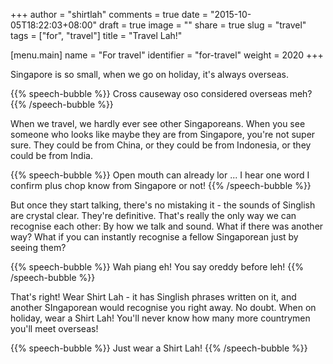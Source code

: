 +++
author = "shirtlah"
comments = true
date = "2015-10-05T18:22:03+08:00"
draft = true
image = ""
share = true
slug = "travel"
tags = ["for", "travel"]
title = "Travel Lah!"

[menu.main]
  name = "For travel"
  identifier = "for-travel"
  weight = 2020
+++

Singapore is so small, when we go on holiday, it's always overseas.

{{% speech-bubble %}}
Cross causeway oso considered overseas meh?
{{% /speech-bubble %}}


When we travel, we hardly ever see other Singaporeans. When you see someone who looks like maybe they are from Singapore, you're not super sure. They could be from China, or they could be from Indonesia, or they could be from India.

{{% speech-bubble %}}
Open mouth can already lor ... I hear one word I confirm plus chop know from Singapore or not!
{{% /speech-bubble %}}

But once they start talking, there's no mistaking it - the sounds of Singlish are crystal clear. They're definitive. That's really the only way we can recognise each other: By how we talk and sound.
What if there was another way? What if you can instantly recognise a fellow Singaporean just by seeing them?

{{% speech-bubble %}}
Wah piang eh! You say oreddy before leh!
{{% /speech-bubble %}}


That's right! Wear Shirt Lah - it has Singlish phrases written on it, and another SIngaporean would recognise you right away. No doubt. When on holiday, wear a Shirt Lah! You'll never know how many more countrymen you'll meet overseas!

{{% speech-bubble %}}
Just wear a Shirt Lah!
{{% /speech-bubble %}}
